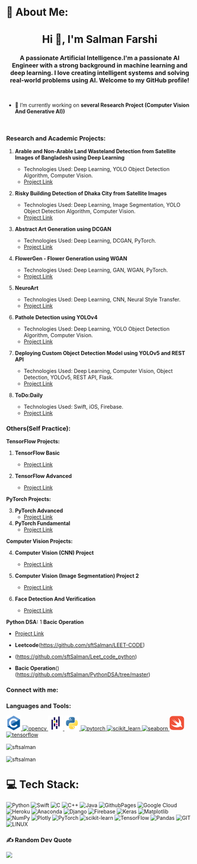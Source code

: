 # 💫 About Me:
<h1 align="center">Hi 👋, I'm Salman Farshi</h1>
<h3 align="center">A passionate Artificial Intelligence.I'm a passionate AI Engineer with a strong background in machine learning and deep learning. I love creating intelligent systems and solving real-world problems using AI. Welcome to my GitHub profile!</h3>



<p align="left"> <a href="https://twitter.com/" target="blank"><img src="https://img.shields.io/twitter/follow/?logo=twitter&style=for-the-badge" alt="" /></a> </p>

- 🔭 I’m currently working on **several Research Project (Computer Vision And Generative AI))**

<p align="left"> <a href="https://twitter.com/" target="blank"><img src="https://img.shields.io/twitter/follow/?logo=twitter&style=for-the-badge" alt="" /></a> </p>



<h3 align="left">Research and Academic Projects:</h3>

1. **Arable and Non-Arable Land Wasteland Detection from Satellite Images of Bangladesh using Deep Learning**
   - Technologies Used: Deep Learning, YOLO Object Detection Algorithm, Computer Vision.
   - [Project Link](https://github.com/sftSalman/Arable_land_and_nonarable_land_dectection_from_sataleite_images-)

2. **Risky Building Detection of Dhaka City from Satellite Images**
   - Technologies Used: Deep Learning, Image Segmentation, YOLO Object Detection Algorithm, Computer Vision.
   - [Project Link](https://github.com/sftSalman/Risky_building_detection_of_dhaka_city_from_satelite_images-)

3. **Abstract Art Generation using DCGAN**
   - Technologies Used: Deep Learning, DCGAN, PyTorch.
   - [Project Link](https://github.com/sftSalman/Abstract-art-generation-DCGAN)

4. **FlowerGen - Flower Generation using WGAN**
   - Technologies Used: Deep Learning, GAN, WGAN, PyTorch.
   - [Project Link](https://github.com/sftSalman/FlowerGen-flowerGenerationWGAN)

5. **NeuroArt**
   - Technologies Used: Deep Learning, CNN, Neural Style Transfer.
   - [Project Link](https://github.com/sftSalman/NeuroART)

6. **Pathole Detection using YOLOv4**
   - Technologies Used: Deep Learning, YOLO Object Detection Algorithm, Computer Vision.
   - [Project Link](https://github.com/sftSalman/Pathhole_detection_using_yoloV4-)

7. **Deploying Custom Object Detection Model using YOLOv5 and REST API**
   - Technologies Used: Deep Learning, Computer Vision, Object Detection, YOLOv5, REST API, Flask.
   - [Project Link](https://github.com/sftSalman/Deploying-_custom_object_detection_Yolov5_RESTAPI_Deployment)

8. **ToDo:Daily**
   - Technologies Used: Swift, iOS, Firebase.
   - [Project Link](https://github.com/sftSalman/TODO_IOS)
  
<h3 align="left">Others(Self Practice):</h3>

**TensorFlow Projects:**

1. **TensorFlow Basic**
   - [Project Link](https://github.com/sftSalman/tensorflowBasic/blob/main)

2. **TensorFlow Advanced**
   - [Project Link](https://github.com/sftSalman/tensoflowMaster/tree/main)

**PyTorch Projects:**


3. **PyTorch Advanced**
   - [Project Link](https://github.com/sftSalman/pytorch/blob/main)
3. **PyTorch Fundamental**
   - [Project Link](https://github.com/sftSalman/pytorchFundamental)

**Computer Vision Projects:**

4. **Computer Vision (CNN) Project**
   - [Project Link](https://github.com/sftSalman/CNN/blob/main)

5. **Computer Vision (Image Segmentation) Project 2**
   - [Project Link](https://github.com/sftSalman/Image_segmentation/blob/main)
6. **Face Detection And Verification**
   - [Project Link](https://github.com/sftSalman/FaceRecognize_varification_detection_Tensorflow)


**Python DSA:**
1 **Bacic Operation**
   - [Project Link](https://github.com/sftSalman/PythonDSA/tree/master)

- **Leetcode**(https://github.com/sftSalman/LEET-CODE)
- (https://github.com/sftSalman/Leet_code_python)
- **Bacic Operation**()(https://github.com/sftSalman/PythonDSA/tree/master)



<h3 align="left">Connect with me:</h3>
<p align="left">
</p>

<h3 align="left">Languages and Tools:</h3>
<p align="left"> <a href="https://www.cprogramming.com/" target="_blank" rel="noreferrer"> <img src="https://raw.githubusercontent.com/devicons/devicon/master/icons/c/c-original.svg" alt="c" width="40" height="40"/> </a> <a href="https://opencv.org/" target="_blank" rel="noreferrer"> <img src="https://www.vectorlogo.zone/logos/opencv/opencv-icon.svg" alt="opencv" width="40" height="40"/> </a> <a href="https://pandas.pydata.org/" target="_blank" rel="noreferrer"> <img src="https://raw.githubusercontent.com/devicons/devicon/2ae2a900d2f041da66e950e4d48052658d850630/icons/pandas/pandas-original.svg" alt="pandas" width="40" height="40"/> </a> <a href="https://www.python.org" target="_blank" rel="noreferrer"> <img src="https://raw.githubusercontent.com/devicons/devicon/master/icons/python/python-original.svg" alt="python" width="40" height="40"/> </a> <a href="https://pytorch.org/" target="_blank" rel="noreferrer"> <img src="https://www.vectorlogo.zone/logos/pytorch/pytorch-icon.svg" alt="pytorch" width="40" height="40"/> </a> <a href="https://scikit-learn.org/" target="_blank" rel="noreferrer"> <img src="https://upload.wikimedia.org/wikipedia/commons/0/05/Scikit_learn_logo_small.svg" alt="scikit_learn" width="40" height="40"/> </a> <a href="https://seaborn.pydata.org/" target="_blank" rel="noreferrer"> <img src="https://seaborn.pydata.org/_images/logo-mark-lightbg.svg" alt="seaborn" width="40" height="40"/> </a> <a href="https://developer.apple.com/swift/" target="_blank" rel="noreferrer"> <img src="https://raw.githubusercontent.com/devicons/devicon/master/icons/swift/swift-original.svg" alt="swift" width="40" height="40"/> </a> <a href="https://www.tensorflow.org" target="_blank" rel="noreferrer"> <img src="https://www.vectorlogo.zone/logos/tensorflow/tensorflow-icon.svg" alt="tensorflow" width="40" height="40"/> </a> </p>

<p><img align="center" src="https://github-readme-stats.vercel.app/api/top-langs?username=sftsalman&show_icons=true&locale=en&layout=compact" alt="sftsalman" /></p>

<p><img align="center" src="https://github-readme-streak-stats.herokuapp.com/?user=sftsalman&" alt="sftsalman" /></p>


# 💻 Tech Stack:
![Python](https://img.shields.io/badge/python-3670A0?style=for-the-badge&logo=python&logoColor=ffdd54) ![Swift](https://img.shields.io/badge/swift-F54A2A?style=for-the-badge&logo=swift&logoColor=white) ![C](https://img.shields.io/badge/c-%2300599C.svg?style=for-the-badge&logo=c&logoColor=white) ![C++](https://img.shields.io/badge/c++-%2300599C.svg?style=for-the-badge&logo=c%2B%2B&logoColor=white) ![Java](https://img.shields.io/badge/java-%23ED8B00.svg?style=for-the-badge&logo=openjdk&logoColor=white) ![GithubPages](https://img.shields.io/badge/github%20pages-121013?style=for-the-badge&logo=github&logoColor=white) ![Google Cloud](https://img.shields.io/badge/GoogleCloud-%234285F4.svg?style=for-the-badge&logo=google-cloud&logoColor=white) ![Heroku](https://img.shields.io/badge/heroku-%23430098.svg?style=for-the-badge&logo=heroku&logoColor=white) ![Anaconda](https://img.shields.io/badge/Anaconda-%2344A833.svg?style=for-the-badge&logo=anaconda&logoColor=white) ![Django](https://img.shields.io/badge/django-%23092E20.svg?style=for-the-badge&logo=django&logoColor=white) ![Firebase](https://img.shields.io/badge/Firebase-039BE5?style=for-the-badge&logo=Firebase&logoColor=white) ![Keras](https://img.shields.io/badge/Keras-%23D00000.svg?style=for-the-badge&logo=Keras&logoColor=white) ![Matplotlib](https://img.shields.io/badge/Matplotlib-%23ffffff.svg?style=for-the-badge&logo=Matplotlib&logoColor=black) ![NumPy](https://img.shields.io/badge/numpy-%23013243.svg?style=for-the-badge&logo=numpy&logoColor=white) ![Plotly](https://img.shields.io/badge/Plotly-%233F4F75.svg?style=for-the-badge&logo=plotly&logoColor=white) ![PyTorch](https://img.shields.io/badge/PyTorch-%23EE4C2C.svg?style=for-the-badge&logo=PyTorch&logoColor=white) ![scikit-learn](https://img.shields.io/badge/scikit--learn-%23F7931E.svg?style=for-the-badge&logo=scikit-learn&logoColor=white) ![TensorFlow](https://img.shields.io/badge/TensorFlow-%23FF6F00.svg?style=for-the-badge&logo=TensorFlow&logoColor=white) ![Pandas](https://img.shields.io/badge/pandas-%23150458.svg?style=for-the-badge&logo=pandas&logoColor=white) ![GIT](https://img.shields.io/badge/Git-fc6d26?style=for-the-badge&logo=git&logoColor=white) ![LINUX](https://img.shields.io/badge/Linux-FCC624?style=for-the-badge&logo=linux&logoColor=black)


### ✍️ Random Dev Quote
![](https://quotes-github-readme.vercel.app/api?type=horizontal&theme=radical)





